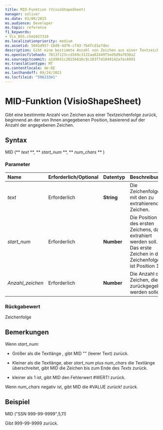 ```yaml
---
title: MID-Funktion (VisioShapeSheet)
manager: soliver
ms.date: 03/09/2015
ms.audience: Developer
ms.topic: reference
f1_keywords:
- Vis_DSS.chm1027310
ms.localizationpriority: medium
ms.assetid: 5041d957-1bd9-4d76-cf43-7b4fcd1e7dec
description: Gibt eine bestimmte Anzahl von Zeichen aus einer Textzeichenfolge zurück, beginnend an der von Ihnen angegebenen Position, basierend auf der Anzahl der angegebenen Zeichen.
ms.openlocfilehash: 7813f123ccd349c3122aa02449f5ed5d9a7038a2
ms.sourcegitcommit: a1d9041c20256616c9c183f7d1049142a7ac6991
ms.translationtype: MT
ms.contentlocale: de-DE
ms.lasthandoff: 09/24/2021
ms.locfileid: "59623341"
---
```

# <a name="mid-function-visioshapesheet"></a>MID-Funktion (VisioShapeSheet)

Gibt eine bestimmte Anzahl von Zeichen aus einer Textzeichenfolge zurück, beginnend an der von Ihnen angegebenen Position, basierend auf der Anzahl der angegebenen Zeichen.
  
## <a name="syntax"></a>Syntax

MID (** *text* **, ** *start_num* **, ** *num_chars* ** ) 
  
### <a name="parameters"></a>Parameter

|**Name**|**Erforderlich/Optional**|**Datentyp**|**Beschreibung**|
|:-----|:-----|:-----|:-----|
| _text_ <br/> |Erforderlich  <br/> |**String** <br/> |Die Zeichenfolge mit den zu extrahierenden Zeichen.  <br/> |
| _start_num_ <br/> |Erforderlich  <br/> |**Number** <br/> |Die Position des ersten Zeichens, das extrahiert werden soll. Das erste Zeichen in der Zeichenfolge ist Position 1.  <br/> |
| _Anzahl_zeichen_ <br/> |Erforderlich  <br/> |**Number** <br/> |Die Anzahl der Zeichen, die zurückgegeben werden sollen.  <br/> |
   
### <a name="return-value"></a>Rückgabewert

Zeichenfolge
  
## <a name="remarks"></a>Bemerkungen

Wenn *start_num:* 
  
- Größer als die Textlänge  *,*  gibt MID "" (leerer Text) zurück. 
    
- Kleiner als die  Textlänge, aber *start_num* plus *num_chars* die Textlänge überschreitet,  gibt MID die Zeichen bis zum Ende des *Texts* zurück. 
    
- kleiner als 1 ist, gibt MID den Fehlerwert #WERT! zurück. 
    
Wenn  *num_chars*  negativ ist, gibt MID die #VALUE zurück! zurück. 
  
## <a name="example"></a>Beispiel

MID ("SSN 999-99-9999",5,11) 
  
Gibt 999-99-9999 zurück. 
  

